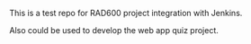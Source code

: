 This is a test repo for RAD600 project integration with Jenkins.

Also could be used to develop the web app quiz project.
